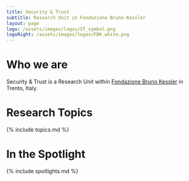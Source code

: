 ```yaml
---
title: Security & Trust
subtitle: Research Unit in Fondazione Bruno Kessler
layout: page
logo: /assets/images/logos/ST_symbol.png
logoRight: /assets/images/logos/FBK_white.png
---
```


# Who we are
Security & Trust is a Research Unit within [Fondazione Bruno Kessler](https://www.fbk.eu) in Trento, Italy.

# Research Topics
{% include topics.md %}

# In the Spotlight
{% include spotlights.md %}